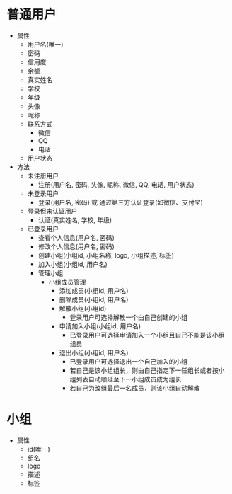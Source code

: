 # 普通用户               
+ 属性
    + 用户名(唯一)
    + 密码
    + 信用度
    + 余额
    + 真实姓名
    + 学校
    + 年级
    + 头像
    + 昵称
    + 联系方式
        + 微信
        + QQ
        + 电话
    + 用户状态
+ 方法
    + 未注册用户
        + 注册(用户名, 密码, 头像, 昵称, 微信, QQ, 电话, 用户状态)
    + 未登录用户
        + 登录(用户名, 密码) 或 通过第三方认证登录(如微信、支付宝)
    + 登录但未认证用户
        + 认证(真实姓名, 学校, 年级)
    + 已登录用户
        + 查看个人信息(用户名, 密码)
        + 修改个人信息(用户名, 密码)
        + 创建小组(小组id, 小组名称, logo, 小组描述, 标签)
        + 加入小组(小组id, 用户名)
        + 管理小组
            + 小组成员管理
                + 添加成员(小组id, 用户名)
                + 删除成员(小组id, 用户名)
                + 解散小组(小组id)
                    + 登录用户可选择解散一个由自己创建的小组
                + 申请加入小组(小组id, 用户名)
                    + 已登录用户可选择申请加入一个小组且自己不能是该小组组员
                + 退出小组(小组id, 用户名)
                    + 已登录用户可选择退出一个自己加入的小组
                    + 若自己是该小组组长，则由自己指定下一任组长或者按小组列表自动顺延至下一小组成员成为组长
                    + 若自己为改组最后一名成员，则该小组自动解散
# 小组
+ 属性
    + id(唯一)
    + 组名
    + logo
    + 描述
    + 标签